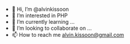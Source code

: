 - 👋 Hi, I’m @alvinkissoon
- 👀 I’m interested in PHP
- 🌱 I’m currently learning ...
- 💞️ I’m looking to collaborate on ...
- 📫 How to reach me alvin.kissoon@gmail.com

<!---
alvinkissoon/alvinkissoon is a ✨ special ✨ repository because its `README.md` (this file) appears on your GitHub profile.
You can click the Preview link to take a look at your changes.
--->
